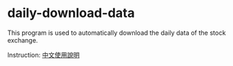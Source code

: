 # daily-download-data
This program is used to automatically download the daily data of the stock exchange.

Instruction: [中文使用說明](https://github.com/evyhsiao/daily-download-data/blob/main/FuturesDownload/%E4%BD%BF%E7%94%A8%E8%AA%AA%E6%98%8E.pdf)
